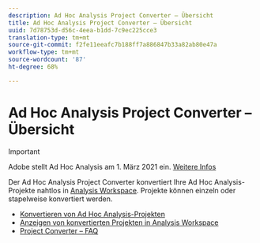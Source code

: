 ```yaml
---
description: Ad Hoc Analysis Project Converter – Übersicht
title: Ad Hoc Analysis Project Converter – Übersicht
uuid: 7d78753d-d56c-4eea-b1dd-7c9ec225cce3
translation-type: tm+mt
source-git-commit: f2fe11eeafc7b188ff7a886847b33a82ab80e47a
workflow-type: tm+mt
source-wordcount: '87'
ht-degree: 68%

---
```



# Ad Hoc Analysis Project Converter – Übersicht

>[!IMPORTANT]
>
>Adobe stellt Ad Hoc Analysis am 1. März 2021 ein. [Weitere Infos](https://adobe.ly/discoverworkspace)

Der Ad Hoc Analysis Project Converter konvertiert Ihre Ad Hoc Analysis-Projekte nahtlos in [Analysis Workspace](https://docs.adobe.com/content/help/de-DE/analytics/analyze/analysis-workspace/home.html). Projekte können einzeln oder stapelweise konvertiert werden.

* [Konvertieren von Ad Hoc Analysis-Projekten](/help/analyze/ad-hoc-analysis/c-aha-project-converter/aha2aw-workflow.md#topic_5A55F73488704C5D8E42CDD04B5984DE)
* [Anzeigen von konvertierten Projekten in Analysis Workspace](/help/analyze/ad-hoc-analysis/c-aha-project-converter/view-projects-workspace.md)
* [Project Converter – FAQ](/help/analyze/ad-hoc-analysis/c-aha-project-converter/aha2aw-converter-faq.md#topic_8231595303AD403E9322645A63632D57)




